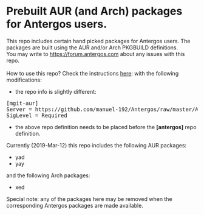 # Prebuilt AUR (and Arch) packages for Antergos users.

This repo includes certain hand picked packages for Antergos users. The packages are built using the AUR and/or Arch PKGBUILD definitions.
<br>
You may write to https://forum.antergos.com about any issues with this repo.
<br><br>
How to use this repo? Check the instructions [here](https://github.com/manuel-192/Antergos/blob/master/Antergos-packages/README.md):
with the following modifications:
- the repo info is slightly different:
<pre>
[mgit-aur]
Server = https://github.com/manuel-192/Antergos/raw/master/Antergos-packages-aur
SigLevel = Required
</pre>
- the above repo definition needs to be placed before the <b>[antergos]</b> repo definition.

Currently (2019-Mar-12) this repo includes the following AUR packages:
- yad
- yay

and the following Arch packages:
- xed

Special note: any of the packages here may be removed when the corresponding Antergos packages are made available.
